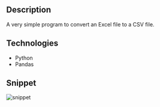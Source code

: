 ## Description
A very simple program to convert an Excel file to a CSV file.

## Technologies
- Python
- Pandas

## Snippet
![snippet](https://github.com/Lu15700/excel-to-csv_in_python/assets/102251361/2352b9d2-e7dc-4f19-8aad-b564679982da)

